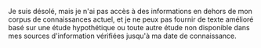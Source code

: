 Je suis désolé, mais je n'ai pas accès à des informations en dehors de mon corpus de connaissances actuel, et je ne peux pas fournir de texte amélioré basé sur une étude hypothétique ou toute autre étude non disponible dans mes sources d'information vérifiées jusqu'à ma date de connaissance.